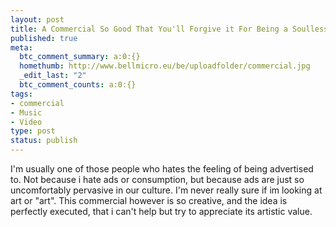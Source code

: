 ```yaml
--- 
layout: post
title: A Commercial So Good That You'll Forgive it For Being a Soulless Ad Campaign
published: true
meta: 
  btc_comment_summary: a:0:{}
  homethumb: http://www.bellmicro.eu/be/uploadfolder/commercial.jpg
  _edit_last: "2"
  btc_comment_counts: a:0:{}
tags: 
- commercial
- Music
- Video
type: post
status: publish
---
```

I'm usually one of those people who hates the feeling of being advertised to. Not because i hate ads or consumption, but because ads are just so uncomfortably pervasive in our culture. I'm never really sure if im looking at art or "art". This commercial however is so creative, and the idea is perfectly executed, that i can't help but try to appreciate its artistic value. 

[](http://mediaservices.myspace.com/services/media/embed.aspx/m=775387,t=1,mt=video,searchID=,primarycolor=,secondarycolor=)
